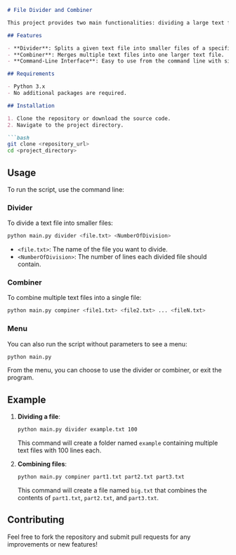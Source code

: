 ```markdown
# File Divider and Combiner

This project provides two main functionalities: dividing a large text file into smaller batches and combining multiple text files into a single file. It’s a simple command-line utility implemented in Python.

## Features

- **Divider**: Splits a given text file into smaller files of a specified batch size.
- **Combiner**: Merges multiple text files into one larger text file.
- **Command-Line Interface**: Easy to use from the command line with simple menu options.

## Requirements

- Python 3.x
- No additional packages are required.

## Installation

1. Clone the repository or download the source code.
2. Navigate to the project directory.

```bash
git clone <repository_url>
cd <project_directory>
```

## Usage

To run the script, use the command line:

### Divider

To divide a text file into smaller files:

```bash
python main.py divider <file.txt> <NumberOfDivision>
```

- `<file.txt>`: The name of the file you want to divide.
- `<NumberOfDivision>`: The number of lines each divided file should contain.

### Combiner

To combine multiple text files into a single file:

```bash
python main.py compiner <file1.txt> <file2.txt> ... <fileN.txt>
```

### Menu

You can also run the script without parameters to see a menu:

```bash
python main.py
```

From the menu, you can choose to use the divider or combiner, or exit the program.

## Example

1. **Dividing a file**:

   ```bash
   python main.py divider example.txt 100
   ```

   This command will create a folder named `example` containing multiple text files with 100 lines each.

2. **Combining files**:

   ```bash
   python main.py compiner part1.txt part2.txt part3.txt
   ```

   This command will create a file named `big.txt` that combines the contents of `part1.txt`, `part2.txt`, and `part3.txt`.

## Contributing

Feel free to fork the repository and submit pull requests for any improvements or new features!
